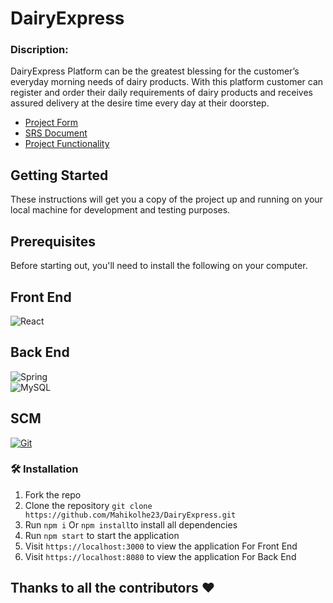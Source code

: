 # DairyExpress
### Discription:
DairyExpress Platform can be the greatest blessing for the customer’s everyday morning needs of dairy products. With this platform customer can register and order their daily requirements of dairy products and receives assured delivery at the desire time every day at their doorstep.

- [Project Form](https://github.com/Mahikolhe23/DairyExpress/blob/main/5_Document/Form.md)
- [SRS Document](https://github.com/Mahikolhe23/DairyExpress/blob/main/5_Document/SRS.md)
- [Project Functionality](https://github.com/Mahikolhe23/DairyExpress/blob/main/5_Document/Functionality.md)

## Getting Started
These instructions will get you a copy of the project up and running on your local machine for development and testing purposes.
## Prerequisites
Before starting out, you'll need to install the following on your computer.

## Front End
![React](https://img.shields.io/badge/React-20232A?style=for-the-badge&logo=react&logoColor=61DAFB)

## Back End
![Spring](https://img.shields.io/badge/Spring-6DB33F?style=for-the-badge&logo=spring&logoColor=white) </br>
![MySQL](https://img.shields.io/badge/MySQL-00000F?style=for-the-badge&logo=mysql&logoColor=white)

## SCM
[![Git](https://img.shields.io/badge/git-%23F05033.svg?style=for-the-badge&logo=git&logoColor=white)](https://git-scm.com/downloads)

### 🛠️ Installation

1. Fork the repo
2. Clone the repository `git clone https://github.com/Mahikolhe23/DairyExpress.git `
3. Run `npm i` Or `npm install`to install all dependencies
4. Run `npm start` to start the application
5. Visit `https://localhost:3000` to view the application For Front End 
6. Visit `https://localhost:8080` to view the application For Back End 

## Thanks to all the contributors ❤️
